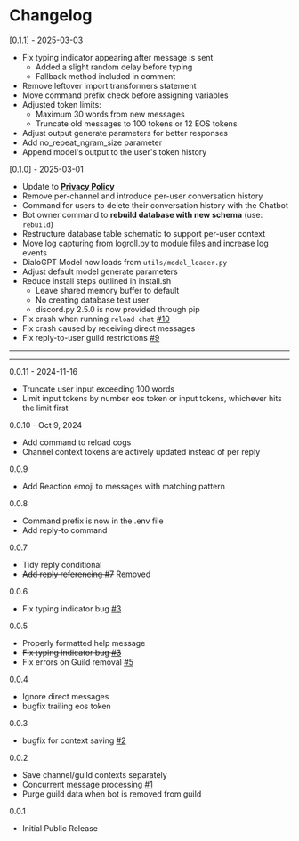 # Changelog

[0.1.1] - 2025-03-03
  - Fix typing indicator appearing after message is sent
    - Added a slight random delay before typing
    - Fallback method included in comment
  - Remove leftover import transformers statement
  - Move command prefix check before assigning variables
  - Adjusted token limits:
    - Maximum 30 words from new messages
    - Truncate old messages to 100 tokens or 12 EOS tokens
  - Adjust output generate parameters for better responses
  - Add no_repeat_ngram_size parameter
  - Append model's output to the user's token history

[0.1.0] - 2025-03-01
  - Update to **[Privacy Policy](docs/Privacy_Policy.md)**
  - Remove per-channel and introduce per-user conversation history
  - Command for users to delete their conversation history with the Chatbot
  - Bot owner command to **rebuild database with new schema** (use: `rebuild`)
  - Restructure database table schematic to support per-user context
  - Move log capturing from logroll.py to module files and increase log events
  - DialoGPT Model now loads from `utils/model_loader.py`
  - Adjust default model generate parameters
  - Reduce install steps outlined in install.sh
    - Leave shared memory buffer to default
    - No creating database test user
    - discord.py 2.5.0 is now provided through pip
  - Fix crash when running `reload chat` [#10](https://github.com/monk-afk/moe/issues/10)
  - Fix crash caused by receiving direct messages
  - Fix reply-to-user guild restrictions [#9](https://github.com/monk-afk/moe/issues/9)

___
___

0.0.11 - 2024-11-16
  - Truncate user input exceeding 100 words
  - Limit input tokens by number eos token or input tokens, whichever hits the limit first

0.0.10 - Oct 9, 2024
  - Add command to reload cogs
  - Channel context tokens are actively updated instead of per reply

0.0.9
  - Add Reaction emoji to messages with matching pattern

0.0.8
  - Command prefix is now in the .env file
  - Add reply-to command

0.0.7
  - Tidy reply conditional
  - ~~Add reply referencing [#7](https://github.com/monk-afk/moe/issues/7)~~ Removed

0.0.6
  - Fix typing indicator bug [#3](https://github.com/monk-afk/moe/issues/3)

0.0.5
  - Properly formatted help message
  - ~~Fix typing indicator bug [#3](https://github.com/monk-afk/moe/issues/3)~~
  - Fix errors on Guild removal [#5](https://github.com/monk-afk/moe/issues/5)

0.0.4
  - Ignore direct messages
  - bugfix trailing eos token

0.0.3
  - bugfix for context saving [#2](https://github.com/monk-afk/moe/issues/2)

0.0.2
  - Save channel/guild contexts separately
  - Concurrent message processing [#1](https://github.com/monk-afk/moe/issues/1)
  - Purge guild data when bot is removed from guild

0.0.1
  - Initial Public Release
